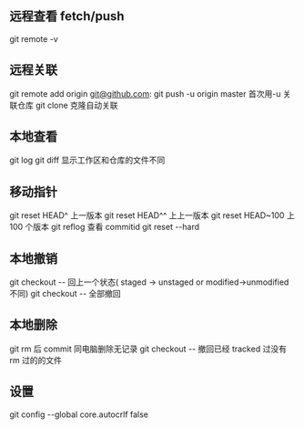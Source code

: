 ## 远程查看 fetch/push

git remote -v

## 远程关联

git remote add origin git@github.com:<url>
git push -u origin master 首次用-u 关联仓库
git clone <url> 克隆自动关联

## 本地查看

git log
git diff <onefile> 显示工作区和仓库的文件不同

## 移动指针

git reset HEAD^ 上一版本
git reset HEAD^^ 上上一版本
git reset HEAD~100 上 100 个版本
git reflog 查看 commitid
git reset --hard <commitid>

## 本地撤销

git checkout -- <file> 回上一个状态( staged -> unstaged or modified->unmodified 不同)
git checkout -- 全部撤回

## 本地删除

git rm <file> 后 commit 同电脑删除无记录
git checkout -- <file> 撤回已经 tracked 过没有 rm 过的的文件

## 设置
git config --global core.autocrlf false

